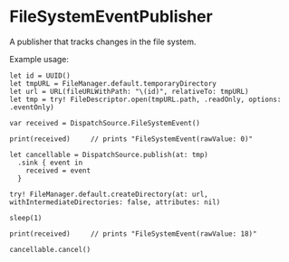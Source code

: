 # FileSystemEventPublisher

A publisher that tracks changes in the file system.

Example usage:

    let id = UUID()
    let tmpURL = FileManager.default.temporaryDirectory
    let url = URL(fileURLWithPath: "\(id)", relativeTo: tmpURL)
    let tmp = try! FileDescriptor.open(tmpURL.path, .readOnly, options: .eventOnly)

    var received = DispatchSource.FileSystemEvent()

    print(received)     // prints "FileSystemEvent(rawValue: 0)"

    let cancellable = DispatchSource.publish(at: tmp)
      .sink { event in
        received = event
      }

    try! FileManager.default.createDirectory(at: url, withIntermediateDirectories: false, attributes: nil)
    
    sleep(1)

    print(received)     // prints "FileSystemEvent(rawValue: 18)"

    cancellable.cancel()
